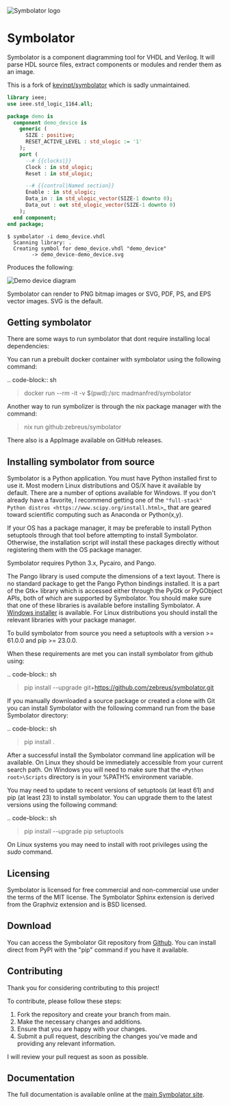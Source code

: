 ![Symbolator logo](https://zebreus.github.io/symbolator/_static/symbolator_icon.png)

# Symbolator

Symbolator is a component diagramming tool for VHDL and Verilog. It will parse HDL source files, extract components or modules and render them as an image.

This is a fork of [kevinpt/symbolator](https://github.com/kevinpt/symbolator) which is sadly unmaintained.

```vhdl
library ieee;
use ieee.std_logic_1164.all;

package demo is
  component demo_device is
    generic (
      SIZE : positive;
      RESET_ACTIVE_LEVEL : std_ulogic := '1'
    );
    port (
      --# {{clocks|}}
      Clock : in std_ulogic;
      Reset : in std_ulogic;

      --# {{control|Named section}}
      Enable : in std_ulogic;
      Data_in : in std_ulogic_vector(SIZE-1 downto 0);
      Data_out : out std_ulogic_vector(SIZE-1 downto 0)
    );
  end component;
end package;
```

```console
$ symbolator -i demo_device.vhdl
  Scanning library: .
  Creating symbol for demo_device.vhdl "demo_device"
        -> demo_device-demo_device.svg
```

Produces the following:

![Demo device diagram](https://zebreus.github.io/symbolator/_images/demo_device-demo_device.svg)

Symbolator can render to PNG bitmap images or SVG, PDF, PS, and EPS vector images. SVG is the default.

## Getting symbolator

There are some ways to run symbolator that dont require installing local dependencies:

You can run a prebuilt docker container with symbolator using the following command:

.. code-block:: sh

  > docker run --rm -it -v $(pwd):/src madmanfred/symbolator

Another way to run symbolizer is through the nix package manager with the command:

  > nix run github:zebreus/symbolator

There also is a AppImage available on GitHub releases.

## Installing symbolator from source

Symbolator is a Python application. You must have Python installed first to use it. Most modern Linux distributions and OS/X have it available by default. There are a number of options available for Windows. If you don't already have a favorite, I recommend getting one of the `"full-stack" Python distros <https://www.scipy.org/install.html>`_ that are geared toward scientific computing such as Anaconda or Python(x,y).

If your OS has a package manager, it may be preferable to install Python setuptools through that tool before attempting to install Symbolator. Otherwise, the installation script will install these packages directly without registering them with the OS package manager.

Symbolator requires Python 3.x, Pycairo, and Pango.

The Pango library is used compute the dimensions of a text layout. There is no standard package to get the Pango Python bindings installed. It is a part of the Gtk+ library which is accessed either through the PyGtk or PyGObject APIs, both of which are supported by Symbolator. You should make sure that one of these libraries is available before installing Symbolator. A [Windows installer](https://www.pygtk.org/downloads.html) is available. For Linux distributions you should install the relevant libraries with your package manager.

To build symbolator from source you need a setuptools with a version >= 61.0.0 and pip >= 23.0.0.

When these requirements are met you can install symbolator from github using:

.. code-block:: sh

  > pip install --upgrade git+https://github.com/zebreus/symbolator.git

If you manually downloaded a source package or created a clone with Git you can install Symbolator with the following command run from the base Symbolator directory:

.. code-block:: sh

  > pip install .

After a successful install the Symbolator command line application will be available. On Linux they should be immediately accessible from your current search path. On Windows you will need to make sure that the ``<Python root>\Scripts`` directory is in your %PATH% environment variable.

You may need to update to recent versions of setuptools (at least 61) and pip (at least 23) to install symbolator. You can upgrade them to the latest versions using the following command:

.. code-block:: sh

  > pip install --upgrade pip setuptools

On Linux systems you may need to install with root privileges using the *sudo* command.

## Licensing

Symbolator is licensed for free commercial and non-commercial use under the terms of the MIT license. The Symbolator Sphinx extension is derived from the Graphviz extension and is BSD licensed.

## Download

You can access the Symbolator Git repository from [Github](https://github.com/zebreus/symbolator). You can install direct from PyPI with the "pip" command if you have it available.

## Contributing

Thank you for considering contributing to this project!

To contribute, please follow these steps:

1. Fork the repository and create your branch from main.
2. Make the necessary changes and additions.
3. Ensure that you are happy with your changes.
4. Submit a pull request, describing the changes you've made and providing any relevant information.

I will review your pull request as soon as possible.

## Documentation

The full documentation is available online at the [main Symbolator site](https://zebreus.github.io/symbolator/).
